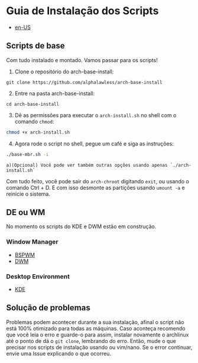# Guia de Instalação dos Scripts
* [en-US](../INSTALL.md)

## Scripts de base

Com tudo instalado e montado. Vamos passar para os scripts!

1. Clone o repositório do arch-base-install:
```
git clone https://github.com/alphalawless/arch-base-install
```
2. Entre na pasta arch-base-install:
```
cd arch-base-install
```
3. Dê as permissões para executar o `arch-install.sh` no shell com o comando `chmod`:
```sh
chmod +x arch-install.sh
```
4. Agora rode o script no shell, pegue um café e siga as instruções:
```sh
./base-mbr.sh -i
```
    a)(Opcional) Você pode ver também outras opções usando apenas `./arch-install.sh`

Com tudo feito, você pode sair do `arch-chroot` digitando `exit`, ou usando o comando Ctrl + D. E com isso desmonte as partições usando `umount -a` e reinicie o sistema.

## DE ou WM

No momento os scripts do KDE e DWM estão em construção.

### Window Manager
* [BSPWM](./bspwm)
* [DWM](./dwm)

### Desktop Environment
* [KDE](./kde)

## Solução de problemas

Problemas podem acontecer durante a sua instalação, afinal o script não está 100% otimizado para todas as máquinas. Caso aconteça recomendo que você leia o erro e guarde-o para assim, instalar novamente o archlinux até o ponto de dá o `git clone`, lembrando do erro. Então, mude o que precisar nos scripts de instalação usando ou vim/nano. Se o error continuar, envie uma Issue explicando o que ocorreu.